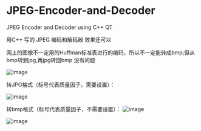 # JPEG-Encoder-and-Decoder
JPEG Encoder and Decoder  using C++  QT

用C++ 写的 JPEG 编码和解码器 效果还可以 

网上的图像不一定用的Huffman标准表进行的编码，所以不一定能转成bmp;但从bmp转到jpg,再jpg转回bmp 没有问题

![image](https://github.com/user-attachments/assets/c1b9847b-46b7-45e2-bc4f-bf229ef1ccc7)


转JPG格式（标号代表质量因子，需要设置）：

![image](https://github.com/user-attachments/assets/df3813e0-7cd9-47ea-bbb6-2bf6ba48a3b7)


转bmp格式（标号代表质量因子，不需要设置）：
![image](https://github.com/user-attachments/assets/8b8121ee-5d0e-41b7-ac22-d075604b6b7b)


![image](https://github.com/user-attachments/assets/616e7a13-b509-45d1-9d3e-583ce00660a8)




